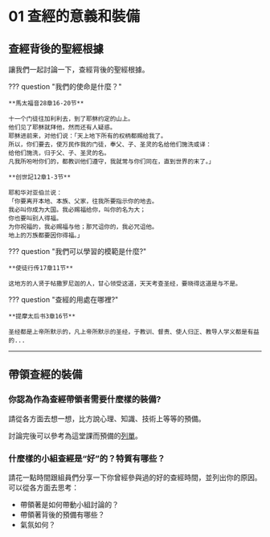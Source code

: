 # 01 查經的意義和裝備

## 查經背後的聖經根據

讓我們一起討論一下，查經背後的聖經根據。

??? question "我們的使命是什麼？"

    **馬太福音28章16-20节**

    十一个门徒往加利利去，到了耶稣约定的山上。
    他们见了耶稣就拜他，然而还有人疑惑。
    耶稣进前来，对他们说：「天上地下所有的权柄都赐给我了。
    所以，你们要去，使万民作我的门徒，奉父、子、圣灵的名给他们施洗或译：
    给他们施洗，归于父、子、圣灵的名。
    凡我所吩咐你们的，都教训他们遵守，我就常与你们同在，直到世界的末了。」

    **创世記12章1-3节**

    耶和华对亚伯兰说：
    「你要离开本地、本族、父家，往我所要指示你的地去。
    我必叫你成为大国。我必赐福给你，叫你的名为大；
    你也要叫别人得福。
    为你祝福的，我必赐福与他；那咒诅你的，我必咒诅他。
    地上的万族都要因你得福。」

??? question "我們可以學習的模範是什麼?"

    **使徒行传17章11节**

    这地方的人贤于帖撒罗尼迦的人，甘心领受这道，天天考查圣经，要晓得这道是与不是。

??? question "查經的用處在哪裡?"

    **提摩太后书3章16节**

    圣经都是上帝所默示的，凡上帝所默示的圣经，于教训、督责、使人归正、教导人学义都是有益的...

-----

## 帶領查經的裝備

### 你認為作為查經帶領者需要什麼樣的裝備?

請從各方面去想一想，比方說心理、知識、技術上等等的預備。

討論完後可以參考為這堂課而預備的[列單](./resources/preparation.md)。

### 什麼樣的小組查經是“好”的？特質有哪些？

請花一點時間跟組員們分享一下你曾經參與過的好的查經時間，並列出你的原因。可以從各方面去思考：

- 帶領著是如何帶動小組討論的？
- 帶領著背後的預備有哪些？
- 氣氛如何？
